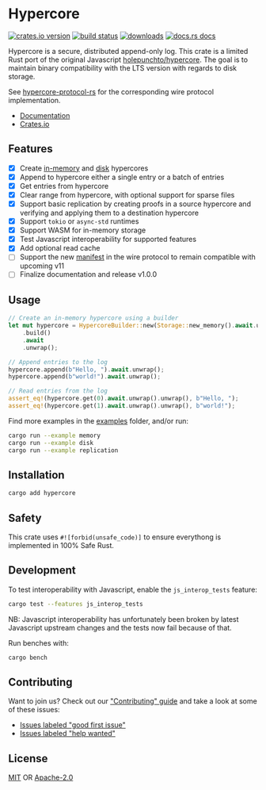 # Hypercore
[![crates.io version][1]][2] [![build status][3]][4]
[![downloads][5]][6] [![docs.rs docs][7]][8]

Hypercore is a secure, distributed append-only log. This crate is a limited Rust
port of the original Javascript
[holepunchto/hypercore](https://github.com/holepunchto/hypercore). The goal is to
maintain binary compatibility with the LTS version with regards to disk storage.

See [hypercore-protocol-rs](https://github.com/datrs/hypercore-protocol-rs) for the
corresponding wire protocol implementation.

- [Documentation][8]
- [Crates.io][2]

## Features

- [x] Create [in-memory](https://github.com/datrs/random-access-memory) and [disk](https://github.com/datrs/random-access-disk) hypercores
- [x] Append to hypercore either a single entry or a batch of entries
- [x] Get entries from hypercore
- [x] Clear range from hypercore, with optional support for sparse files
- [x] Support basic replication by creating proofs in a source hypercore and verifying and applying them to a destination hypercore
- [x] Support `tokio` or `async-std` runtimes
- [x] Support WASM for in-memory storage
- [x] Test Javascript interoperability for supported features
- [x] Add optional read cache
- [ ] Support the new [manifest](https://github.com/holepunchto/hypercore/blob/main/lib/manifest.js) in the wire protocol to remain compatible with upcoming v11
- [ ] Finalize documentation and release v1.0.0

## Usage

```rust
// Create an in-memory hypercore using a builder
let mut hypercore = HypercoreBuilder::new(Storage::new_memory().await.unwrap())
    .build()
    .await
    .unwrap();

// Append entries to the log
hypercore.append(b"Hello, ").await.unwrap();
hypercore.append(b"world!").await.unwrap();

// Read entries from the log
assert_eq!(hypercore.get(0).await.unwrap().unwrap(), b"Hello, ");
assert_eq!(hypercore.get(1).await.unwrap().unwrap(), b"world!");
```

Find more examples in the [examples](./examples) folder, and/or run:

```bash
cargo run --example memory
cargo run --example disk
cargo run --example replication
```

## Installation

```bash
cargo add hypercore
```

## Safety

This crate uses ``#![forbid(unsafe_code)]`` to ensure everythong is implemented in
100% Safe Rust.

## Development

To test interoperability with Javascript, enable the `js_interop_tests` feature:

```bash
cargo test --features js_interop_tests
```

NB: Javascript interoperability has unfortunately been broken by latest Javascript
upstream changes and the tests now fail because of that.

Run benches with:

```bash
cargo bench
```

## Contributing

Want to join us? Check out our ["Contributing" guide][contributing] and take a
look at some of these issues:

- [Issues labeled "good first issue"][good-first-issue]
- [Issues labeled "help wanted"][help-wanted]

## License

[MIT](./LICENSE-MIT) OR [Apache-2.0](./LICENSE-APACHE)

[1]: https://img.shields.io/crates/v/hypercore.svg?style=flat-square
[2]: https://crates.io/crates/hypercore
[3]: https://github.com/datrs/hypercore/actions/workflows/ci.yml/badge.svg
[4]: https://github.com/datrs/hypercore/actions
[5]: https://img.shields.io/crates/d/hypercore.svg?style=flat-square
[6]: https://crates.io/crates/hypercore
[7]: https://img.shields.io/badge/docs-latest-blue.svg?style=flat-square
[8]: https://docs.rs/hypercore

[releases]: https://github.com/datrs/hypercore/releases
[contributing]: https://github.com/datrs/hypercore/blob/master/.github/CONTRIBUTING.md
[good-first-issue]: https://github.com/datrs/hypercore/labels/good%20first%20issue
[help-wanted]: https://github.com/datrs/hypercore/labels/help%20wanted
